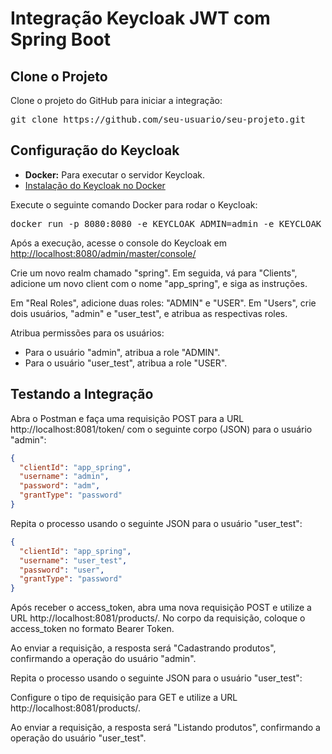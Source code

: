 <h1>Integração Keycloak JWT com Spring Boot</h1>

<h2>Clone o Projeto</h2>
<p>Clone o projeto do GitHub para iniciar a integração:</p>
<pre>git clone https://github.com/seu-usuario/seu-projeto.git</pre>

<h2>Configuração do Keycloak</h2>
<ul>
    <li><strong>Docker:</strong> Para executar o servidor Keycloak.</li>
    <li><a href="https://www.keycloak.org/getting-started/getting-started-docker" target="_blank">Instalação do Keycloak no Docker</a></li>
</ul>

<p>Execute o seguinte comando Docker para rodar o Keycloak:</p>
<pre>docker run -p 8080:8080 -e KEYCLOAK_ADMIN=admin -e KEYCLOAK_ADMIN_PASSWORD=admin quay.io/keycloak/keycloak:24.0.0 start-dev</pre>

<p>Após a execução, acesse o console do Keycloak em <a href="http://localhost:8080/admin/master/console/" target="_blank">http://localhost:8080/admin/master/console/</a></p>

<p>Crie um novo realm chamado "spring". Em seguida, vá para "Clients", adicione um novo client com o nome "app_spring", e siga as instruções.</p>

<p>Em "Real Roles", adicione duas roles: "ADMIN" e "USER". Em "Users", crie dois usuários, "admin" e "user_test", e atribua as respectivas roles.</p>

<p>Atribua permissões para os usuários:</p>
<ul>
    <li>Para o usuário "admin", atribua a role "ADMIN".</li>
    <li>Para o usuário "user_test", atribua a role "USER".</li>
</ul>

<h2>Testando a Integração</h2>

<p>Abra o Postman e faça uma requisição POST para a URL http://localhost:8081/token/ com o seguinte corpo (JSON) para o usuário "admin":</p>

```json
{
  "clientId": "app_spring",
  "username": "admin",
  "password": "adm",
  "grantType": "password"
}
```


<p>Repita o processo usando o seguinte JSON para o usuário "user_test":</p>

```json
{
  "clientId": "app_spring",
  "username": "user_test",
  "password": "user",
  "grantType": "password"
}
```
<p>Após receber o access_token, abra uma nova requisição POST e utilize a URL http://localhost:8081/products/. No corpo da requisição, coloque o access_token no formato Bearer Token.</p>
<p>Ao enviar a requisição, a resposta será "Cadastrando produtos", confirmando a operação do usuário "admin".</p>
<p>Repita o processo usando o seguinte JSON para o usuário "user_test":</p>
<p>Configure o tipo de requisição para GET e utilize a URL http://localhost:8081/products/.</p>
<p>Ao enviar a requisição, a resposta será "Listando produtos", confirmando a operação do usuário "user_test".</p>




